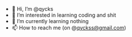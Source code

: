 - 👋 Hi, I’m @qycks
- 👀 I’m interested in learning coding and shit
- 🌱 I’m currently learning nothing
- 📫 How to reach me (on @qyckss@gmail.com)

<!---
qycks/qycks is a ✨ special ✨ repository because its `README.md` (this file) appears on your GitHub profile.
You can click the Preview link to take a look at your changes.
--->
